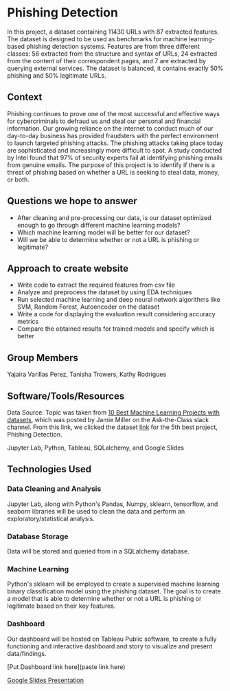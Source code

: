 #  Phishing Detection 
In this project, a dataset containing 11430 URLs with 87 extracted features. The dataset is designed to be used as benchmarks for machine learning-based phishing detection systems. Features are from three different classes: 56 extracted from the structure and syntax of URLs, 24 extracted from the content of their correspondent pages, and 7 are extracted by querying external services. The dataset is balanced, it contains exactly 50% phishing and 50% legitimate URLs.

## Context 
Phishing continues to prove one of the most successful and effective ways for cybercriminals to defraud us and steal our personal and financial information.
Our growing reliance on the internet to conduct much of our day-to-day business has provided fraudsters with the perfect environment to launch targeted phishing attacks. The phishing attacks taking place today are sophisticated and increasingly more difficult to spot. A study conducted by Intel found that 97% of security experts fail at identifying phishing emails from genuine emails. The purpose of this project is to identify if there is a threat of phishing based on whether a URL is seeking to steal data, money, or both.

## Questions we hope to answer 
- After cleaning and pre-processing our data, is our dataset optimized enough to go through different machine learning models?
- Which machine learning model will be better for our dataset?
- Will we be able to determine whether or not a URL is phishing or legitimate?

## Approach to create website
- Write code to extract the required features from csv file
- Analyze and preprocess the dataset by using EDA techniques
- Run selected machine learning and deep neural network algorithms like SVM, Random Forest, Autoencoder on the dataset
- Write a code for displaying the evaluation result considering accuracy metrics
- Compare the obtained results for trained models and specify which is better

## Group Members

Yajaira Varillas Perez, Tanisha Trowers, Kathy Rodrigues

## Software/Tools/Resources

Data Source: Topic was taken from [10 Best Machine Learning Projects with datasets](https://medium.com/@letthedataconfess/10-best-machine-learning-projects-with-datasets-6184839c9100), which was posted by Jamie Miller on the Ask-the-Class slack channel. From this link, we clicked the dataset [link](https://www.kaggle.com/datasets/shashwatwork/web-page-phishing-detection-dataset) for the 5th best project, Phishing Detection.

Jupyter Lab, Python, Tableau, SQLalchemy, and Google Slides

## Technologies Used

### Data Cleaning and Analysis
Jupyter Lab, along with Python's Pandas, Numpy, sklearn, tensorflow, and seaborn libraries will be used to clean the data and perform an exploratory/statistical analysis.

### Database Storage
Data will be stored and queried from in a SQLalchemy database.

### Machine Learning
Python's sklearn will be employed to create a supervised machine learning binary classification model using the phishing dataset. The goal is to create a model that is able to determine whether or not a URL is phishing or legitimate based on their key features.

### Dashboard
Our dashboard will be hosted on Tableau Public software, to create a fully functioning and interactive dashboard and story to visualize and present data/findings.

[Put Dashboard link here](paste link here)

[Google Slides Presentation](https://docs.google.com/presentation/d/1RNymUUpXelQRjNk4m4XSCXjVq5BquAU6ROr9ZRDRORw/edit?usp=sharing)

